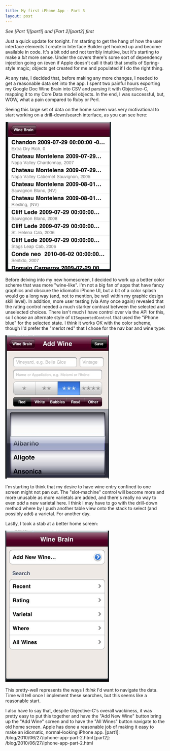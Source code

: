 ```yaml
--- 
title: My first iPhone App - Part 3
layout: post
---
```

_See [Part 1][part1] and [Part 2][part2] first_

Just a quick update for tonight.  I'm starting to get the hang of how the user interface elements I create in Interface Builder get hooked up and become available in code.  It's a bit odd and not terribly intuitive, but it's starting to make a *bit* more sense.  Under the covers there's some sort of dependency injection going on (even if Apple doesn't call it that) that smells of Spring-style magic; objects get created for me and populated if I do the right thing.

At any rate, I decided that, before making any more changes, I needed to get a reasonable data set into the app.  I spent two painful hours exporting my Google Doc Wine Brain into CSV and parsing it with Objective-C, mapping it to my Core Data model objects.  In the end, I was successful, but, WOW, what a pain compared to Ruby or Perl.  

Seeing this large set of data on the home screen was very motivational to start working on a drill-down/search interface, as you can see here:

![All Wines List](/images/wine_brain_all_wines.jpg)

Before delving into my new homescreen, I decided to work up a better color scheme that was more "wine-like".  I'm not a big fan of apps that have fancy graphics and obscure the idiomatic iPhone UI, but a bit of a color splash would go a long way (and, not to mention, be well within my graphic design skill level).  In addition, more user testing (via Amy once again) revealed that the rating control needed a much starker contrast between the selected and unselected choices.  There isn't much I have control over via the API for this, so I chose an alternate style of <code>UISegmentedControl</code> that used the "iPhone blue" for the selected state.  I think it works OK with the color scheme, though I'd prefer the "merlot red" that I chose for the nav bar and wine type:

![Colorrific New Wine Screen](/images/wine_brain_new_wine_4.jpg)

I'm starting to think that my desire to have wine entry confined to one screen might not pan out.  The "slot-machine" control will become more and more unusable as more varietals are added, and there's really no way to even _add_ a new varietal here.  I think I may have to go with the drill-down method where by I push another table view onto the stack to select (and possibly add) a varietal.  For another day.

Lastly, I took a stab at a better home screen:

![Home Screen](/images/wine_brain_homescreen.jpg)

This pretty-well represents the ways I *think* I'd want to navigate the data.  Time will tell once I implement these searches, but this seems like a reasonable start.

I also have to say that, despite Objective-C's overall wackiness, it was pretty easy to put this together and have the "Add New Wine" button bring up the "Add Wine" screen and to have the "All Wines" button navigate to the old home screen.  Apple has done a reasonable job of making it easy to make an idiomatic, normal-looking iPhone app.
[part1]: /blog/2010/06/27/iphone-app-part-2.html
[part2]: /blog/2010/06/27/iphone-app-part-2.html
